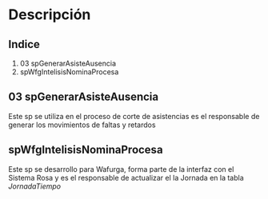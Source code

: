 # Descripción
## Indice
1. 03 spGenerarAsisteAusencia
2. spWfgIntelisisNominaProcesa
## 03 spGenerarAsisteAusencia
Este sp se utiliza en el proceso de corte de asistencias es el responsable de generar los movimientos de faltas y retardos
## spWfgIntelisisNominaProcesa
Este sp se desarrollo para Wafurga, forma parte de la interfaz con el Sistema Rosa y es el responsable de actualizar el la Jornada en la tabla *JornadaTiempo*
